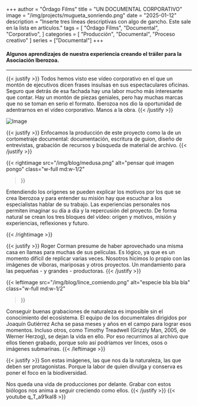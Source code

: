 +++
author = "Órdago Films"
title = "UN DOCUMENTAL CORPORATIVO"
image = "/img/projects/mugueta_sonriendo.png"
date = "2025-01-12"
description = "Inserte tres líneas descriptivas con algo de gancho. Este sale en la lista en artículos."
tags = [
    "Órdago Films",
    "Documental",
    "Corporativo",
]
categories = [
    "Producción",
    "Documental",
    "Proceso creativo"
]
series = ["Documental"]
+++

#### Algunos aprendizajes de nuestra experiencia creando el tráiler para la Asociación Iberozoa.
---

{{< justify >}}
Todos hemos visto ese vídeo corporativo en el que un montón de ejecutivos dicen frases insulsas en sus espectaculares oficinas. Seguro que detrás de esa fachada hay una labor mucho más interesante que contar. Hay un montón de piezas geniales, pero hay muchas marcas que no se toman en serio el formato. Iberozoa nos dio la oportunidad de adentrarnos en el vídeo corporativo. Manos a la obra.
{{< /justify >}}

![Image](/img/blog/ojo_reptil.png)

{{< justify >}}
Enfocamos la producción de este proyecto como la de un cortometraje documental: documentación, escritura de guion, diseño de entrevistas, grabación de recursos y búsqueda de material de archivo.
{{< /justify >}}


<!--(w: 1/2, 1/3, 1/4, 1/5)-->
{{< rightimage src="/img/blog/medusa.png" alt="pensar qué imagen pongo" 
    class="w-full md:w-1/2"
>}}
<!--Acompaño este párrafo con foto de origen o foto de bichos?? -->
Entendiendo los orígenes se pueden explicar los motivos por los que se crea Iberozoa y para entender su misión hay que escuchar a los especialistas hablar de su trabajo. Las experiencias personales nos permiten imaginar su día a día y la repercusión del proyecto. De forma natural se crean los tres bloques del vídeo: origen y motivos, misión y experiencias, reflexiones y futuro.

{{< /rightimage >}}

{{< justify >}}
Roger Corman presume de haber aprovechado una misma casa en llamas para muchas de sus películas. Es lógico, ya que es un momento difícil de replicar varias veces. Nosotros hicimos lo propio con las imágenes de víboras, mariposas y otros proyectos. Un mandamiento para las pequeñas - y grandes - productoras.
{{< /justify >}}


{{< leftimage src="/img/blog/lince_comiendo.png" alt="especie bla bla bla" 
    class="w-full md:w-1/2"
>}}
<!---->
Conseguir buenas grabaciones de naturaleza es imposible sin el conocimiento del ecosistema. El equipo de los documentales dirigidos por Joaquín Gutiérrez Acha se pasa meses y años en el campo para lograr esos momentos. Incluso otros, como Timothy Treadwell (Grizzly Man, 2005, de Werner Herzog), se dejan la vida en ello. Por eso recurrimos al archivo que ellos tienen grabado, porque solo así podríamos ver linces, osos o imágenes submarinas.
{{< /leftimage >}}

{{< justify >}}
Son estas imágenes, las que nos da la naturaleza, las que deben ser protagonistas. Porque la labor de quien divulga y conserva es poner el foco en la biodiversidad.

Nos queda una vida de producciones por delante. Grabar con estos biólogos nos anima a seguir creciendo como ellos.
{{< /justify >}}
{{< youtube q_T_a91kaI8 >}}
